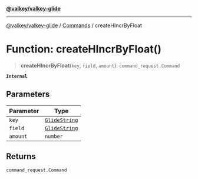 [**@valkey/valkey-glide**](../../README.md)

***

[@valkey/valkey-glide](../../modules.md) / [Commands](../README.md) / createHIncrByFloat

# Function: createHIncrByFloat()

> **createHIncrByFloat**(`key`, `field`, `amount`): `command_request.Command`

**`Internal`**

## Parameters

| Parameter | Type |
| ------ | ------ |
| `key` | [`GlideString`](../../BaseClient/type-aliases/GlideString.md) |
| `field` | [`GlideString`](../../BaseClient/type-aliases/GlideString.md) |
| `amount` | `number` |

## Returns

`command_request.Command`
